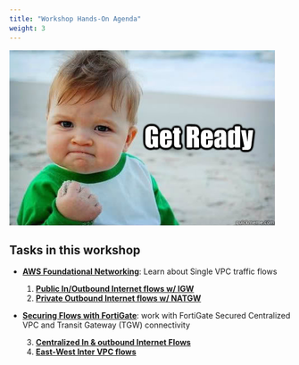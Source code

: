 ```yaml
---
title: "Workshop Hands-On Agenda"
weight: 3
---
```



![](image-getready.jpg)

## Tasks in this workshop
- [**AWS Foundational Networking**](3_modulethree/3_level2-module1.html): Learn about Single VPC traffic flows
  1. [**Public In/Outbound Internet flows w/ IGW**](3_modulethree/3_level2-module1/3_1_1_task.html)
  2. [**Private Outbound Internet flows w/ NATGW**](3_modulethree/3_level2-module1/3_1_2_task.html)
  
- [**Securing Flows with FortiGate**](3_modulethree/3_level2-module2.html): work with FortiGate Secured Centralized VPC and Transit Gateway (TGW) connectivity

  3. [**Centralized In & outbound Internet Flows**](3_modulethree/3_level2-module2/3_2_1_task.html)
  4. [**East-West Inter VPC flows**](3_modulethree/3_level2-module2/3_2_2_task.html)